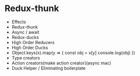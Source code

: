 # Redux-thunk

+ Effects
+ Redux-thunk
+ Async / await
+ Redux-ducks
+ High Order Reducers
+ High Order Ducks
+ Object.keys(x).map(y => {
    const obj = x[y]
    console.log(obj)
})
+ Type creators
+ Action creators(make action creator)(async mac)
+ Duck Helper / Eliminating boilerplate
